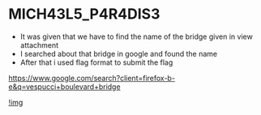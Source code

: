# MICH43L5_P4R4DIS3

- It was given that we have to find the name of the bridge given in view attachment
- I searched about that bridge in google and found the name
- After that i used flag format to submit the flag

 https://www.google.com/search?client=firefox-b-e&q=vespucci+boulevard+bridge
 
  [!img](bridge(1).png)


